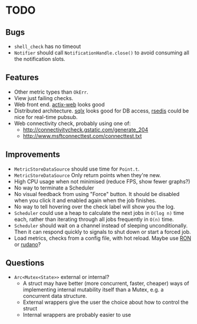 # TODO

## Bugs

* `shell_check` has no timeout
* `Notifier` should call `NotificationHandle.close()` to avoid
  consuming all the notification slots.

## Features

* Other metric types than `OkErr`.
* View just failing checks.
* Web front end. [actix-web](https://github.com/actix/actix-web) looks good
* Distributed architecture. [sqlx](https://github.com/launchbadge/sqlx) looks good for DB access,
  [rsedis](https://github.com/seppo0010/rsedis) could be nice for real-time pubsub.
* Web connectivity check, probably using one of:
  - http://connectivitycheck.gstatic.com/generate_204
  - http://www.msftconnecttest.com/connecttest.txt

## Improvements

* `MetricStoreDataSource` should use time for `Point.t`.
* `MetricStoreDataSource` Only return points when they're new.
* High CPU usage when not minimised (reduce FPS, show fewer graphs?)
* No way to terminate a Scheduler
* No visual feedback from using "Force" button. It should be disabled
  when you click it and enabled again when the job finishes.
* No way to tell hovering over the check label will show you the log.
* `Scheduler` could use a heap to calculate the next jobs in
  `O(log n)` time each, rather than iterating through all jobs frequently in
  `O(n)` time.
* `Scheduler` should wait on a channel instead of sleeping unconditionally.
  Then it can respond quickly to signals to shut down or start a forced job.
* Load metrics, checks from a config file, with hot reload. Maybe use
  [RON](https://github.com/ron-rs/ron) or
  [rudano](https://crates.io/crates/rudano)?

## Questions

* `Arc<Mutex<State>>` external or internal?
  - A struct may have better (more concurrent, faster, cheaper) ways
    of implementing internal mutability itself than a Mutex, e.g. a
    concurrent data structure.
  - External wrappers give the user the choice about how to control the struct
  - Internal wrappers are probably easier to use
